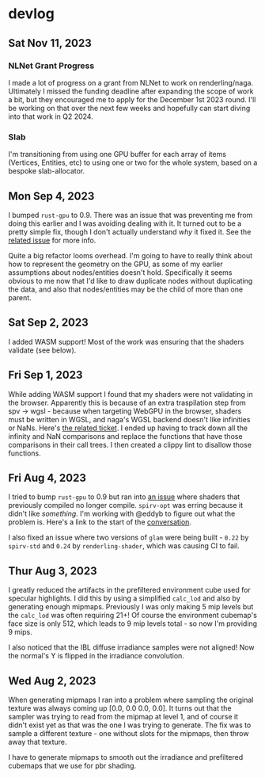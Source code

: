 # devlog

## Sat Nov 11, 2023

### NLNet Grant Progress

I made a lot of progress on a grant from NLNet to work on renderling/naga.
Ultimately I missed the funding deadline after expanding the scope of work a bit,
but they encouraged me to apply for the December 1st 2023 round. I'll be working on
that over the next few weeks and hopefully can start diving into that work in
Q2 2024.

### Slab

I'm transitioning from using one GPU buffer for each array of items (Vertices, Entities, etc)
to using one or two for the whole system, based on a bespoke slab-allocator.

## Mon Sep 4, 2023

I bumped `rust-gpu` to 0.9.
There was an issue that was preventing me from doing this earlier and I was avoiding dealing with it.
It turned out to be a pretty simple fix, though I don't actually understand _why_ it fixed it.
See the [related issue](https://github.com/EmbarkStudios/rust-gpu/issues/1089) for more info.

Quite a big refactor looms overhead. I'm going to have to really think about how to represent the geometry on the GPU, as some of my earlier assumptions about nodes/entities doesn't hold.
Specifically it seems obvious to me now that I'd like to draw duplicate nodes without duplicating the data, and also that nodes/entities may be the child of more than one parent.

## Sat Sep 2, 2023

I added WASM support! Most of the work was ensuring that the shaders validate (see below).

## Fri Sep 1, 2023

While adding WASM support I found that my shaders were not validating in the browser.
Apparently this is because of an extra traspilation step from spv -> wgsl - because when targeting WebGPU in the browser, shaders must be written in WGSL, and naga's WGSL backend doesn't like infinities or NaNs.
Here's [the related ticket](https://github.com/gfx-rs/naga/issues/2461).
I ended up having to track down all the infinity and NaN comparisons and replace the functions that have those comparisons in their call trees. I then created a clippy lint to disallow those functions.

## Fri Aug 4, 2023

I tried to bump `rust-gpu` to 0.9 but ran into [an issue](https://github.com/EmbarkStudios/rust-gpu/issues/1089) where shaders that previously compiled no longer compile.
`spirv-opt` was erring because it didn't like _something_.
I'm working with @eddyb to figure out what the problem is.
Here's a link to the start of the [conversation](https://discord.com/channels/750717012564770887/750717499737243679/1136766077330796595).

I also fixed an issue where two versions of `glam` were being built - `0.22` by `spirv-std` and `0.24` by `renderling-shader`, which was causing CI to fail.

## Thur Aug 3, 2023

I greatly reduced the artifacts in the prefiltered environment cube used for specular highlights.
I did this by using a simplified `calc_lod` and also by generating enough mipmaps.
Previously I was only making 5 mip levels but the `calc_lod` was often requiring 21+!
Of course the environment cubemap's face size is only 512, which leads to 9 mip levels total - so now I'm providing 9 mips.

I also noticed that the IBL diffuse irradiance samples were not aligned! Now the normal's Y is flipped in the irradiance convolution.

## Wed Aug 2, 2023

When generating mipmaps I ran into a problem where sampling the original texture was always coming up [0.0, 0.0 0.0, 0.0]. It turns out that the sampler was trying to read from the mipmap at level 1, and of course it didn't exist yet as that was the one I was trying to generate. The fix was to sample a different texture - one without slots for the mipmaps, then throw away that texture.

I have to generate mipmaps to smooth out the irradiance and prefiltered cubemaps that we use for pbr shading.
